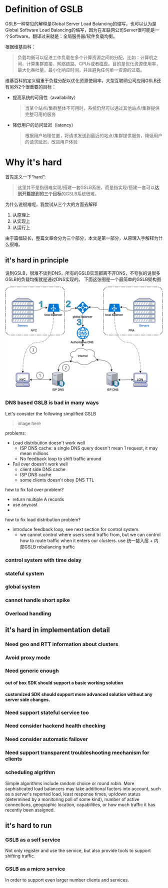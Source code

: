 # Definition of GSLB
GSLB一种常见的解释是Global Server Load Balancing的缩写，也可以认为是Global Software Load Balancing的缩写，因为在互联网公司Server很可能是一个Software。翻译过来就是：全局服务器/软件负载均衡。

根据维基百科：
> 负载均衡可以促进工作负载在多个计算资源之间的分配，比如：计算机之间、计算集群直接、网络链路、CPUs或者磁盘。目的是优化资源使用率，最大化吞吐量，最小化响应时间，并且避免任何单一资源的过载。

维基百科的定义偏重于负载分配以优化资源使用率，大型互联网公司应用GSLB还有另外2个很重要的目标：
* 提高系统的可用性（availability）
  > 当某个站点/集群整体不可用时，系统仍然可以通过其他站点/集群提供完整可用的服务
* 降低用户的访问延迟（latency）
  > 根据用户地理位置，将请求发送到最近的站点/集群提供服务，降低用户的请求延迟，改进用户体验

# Why it's hard
首先定义一下“hard”:
> 这里并不是指很难实现/搭建一套GSLB系统，而是指实现/搭建一套可以**达到开篇提到的三个目标**的GSLB系统很难。

为什么说很难呢，我尝试从三个大的方面去解释
1. 从原理上
2. 从实现上
3. 从运行上

由于篇幅较长，整篇文章会分为三个部分，本文是第一部分，从原理入手解释为什么很难。

## it's hard in principle
说到GSLB，很难不谈到DNS，所有的GSLB实现都离不开DNS，不夸张的说很多GSLB的负载均衡就是通过DNS实现的。
下面这张图是一个最简单的GSLB架构图

![image](https://github.com/bigbighd604/wechat/blob/master/GSLBIsHard/images/GSLBArchSimplified.png)

### DNS based GSLB is bad in many ways
Let's consider the following simplified GSLB 
> image here

problems: 
* Load distribution doesn't work well
    * ISP DNS cache: a single DNS query doesn't mean 1 request, it may mean millions
    * No feedback loop to shift traffic around
* Fail over doesn't work well
    * client side DNS cache
    * ISP DNS cache 
    * some clients doesn't obey DNS TTL

how to fix fail over problem?
* return multiple A records
* use anycast
* 

how to fix load distribution problem?
* introduce feedback loop, see next section for control system.
    * we cannot control where users send traffic from, but we can control how to route traffic when it enters our clusters. use 统一接入层 + 内部GSLB rebalancing traffic

### control system with time delay
### stateful system
### global system
### cannot handle short spike
### Overload handling

## it's hard in implementation detail
### Need geo and RTT information about clusters
### Avoid proxy mode
### Need generic enough
#### out of box SDK should support a basic working solution
#### customized SDK should support more advanced solution without any server side changes.

### Need support stateful service too

### Need consider hackend health checking

### Need consider automatic failover

### Need support transparent troubleshooting mechanism for clients

### scheduling algrithm
Simple algorithms include random choice or round robin. More sophisticated load balancers may take additional factors into account, such as a server's reported load, least response times, up/down status (determined by a monitoring poll of some kind), number of active connections, geographic location, capabilities, or how much traffic it has recently been assigned.

## it's hard to run
### GSLB as a self service
Not only register and use the service, but also provide tools to support shifting traffic.
### GSLB as a micro service
In order to support even larger number clients and services.



